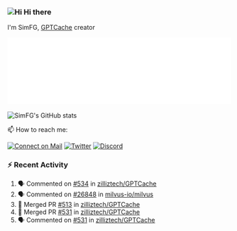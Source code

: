 ### <img src='https://qpluspicture.oss-cn-beijing.aliyuncs.com/6LjjQA/Hi.gif' alt='Hi' width="24"/> Hi there

I'm SimFG, [GPTCache](https://github.com/zilliztech/GPTCache) creator

![Metrics 👋](/metrics.plugin.followup.user.svg)

![SimFG's GitHub stats](https://github-readme-stats.vercel.app/api?username=SimFG&show_icons=true&theme=radical&count_private=true)

📫 How to reach me:

[![Connect on Mail](https://img.shields.io/badge/Ask%20me-anything-1abc9c.svg)](mailto:1142838399@qq.com)
[![Twitter](https://img.shields.io/twitter/follow/FogSim?style=social)](https://twitter.com/FogSim)
[![Discord](https://img.shields.io/discord/1092648432495251507?label=Discord&logo=discord)](https://discord.gg/Q8C6WEjSWV)

### :zap: Recent Activity

<!--START_SECTION:activity-->
1. 🗣 Commented on [#534](https://github.com/zilliztech/GPTCache/issues/534) in [zilliztech/GPTCache](https://github.com/zilliztech/GPTCache)
2. 🗣 Commented on [#26848](https://github.com/milvus-io/milvus/issues/26848) in [milvus-io/milvus](https://github.com/milvus-io/milvus)
3. 🎉 Merged PR [#513](https://github.com/zilliztech/GPTCache/pull/513) in [zilliztech/GPTCache](https://github.com/zilliztech/GPTCache)
4. 🎉 Merged PR [#531](https://github.com/zilliztech/GPTCache/pull/531) in [zilliztech/GPTCache](https://github.com/zilliztech/GPTCache)
5. 🗣 Commented on [#531](https://github.com/zilliztech/GPTCache/issues/531) in [zilliztech/GPTCache](https://github.com/zilliztech/GPTCache)
<!--END_SECTION:activity-->

